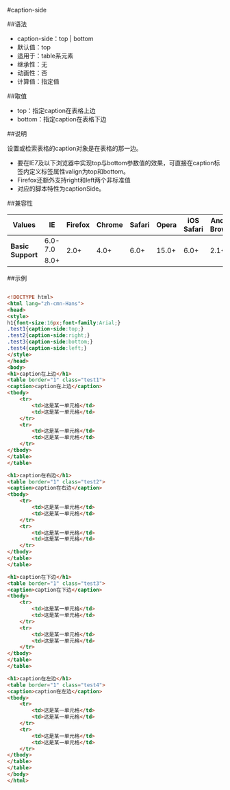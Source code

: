 #caption-side

##语法

- caption-side：top | bottom
- 默认值：top
- 适用于：table系元素
- 继承性：无
- 动画性：否
- 计算值：指定值


##取值

- top：指定caption在表格上边
- bottom：指定caption在表格下边


##说明

设置或检索表格的caption对象是在表格的那一边。

- 要在IE7及以下浏览器中实现top与bottom参数值的效果，可直接在caption标签内定义标签属性valign为top和bottom。
- Firefox还额外支持right和left两个非标准值
- 对应的脚本特性为captionSide。


##兼容性


<table class="compatible">
<thead>
	<tr>
		<th>Values</th>
		<th>IE</th>
		<th>Firefox</th>
		<th>Chrome</th>
		<th>Safari</th>
		<th>Opera</th>
		<th>iOS Safari</th>
		<th>Android Browser</th>
		<th>Android Chrome</th>
	</tr>
</thead>
<tbody>
	<tr>
		<td rowspan="2"><strong>Basic Support</strong></td>
		<td class="unsupport">6.0-7.0</td>
		<td class="support" rowspan="2">2.0+</td>
		<td class="support" rowspan="2">4.0+</td>
		<td class="support" rowspan="2">6.0+</td>
		<td class="support" rowspan="2">15.0+</td>
		<td class="support" rowspan="2">6.0+</td>
		<td class="support" rowspan="2">2.1+</td>
		<td class="support" rowspan="2">18.0+</td>
	</tr>
	<tr>
		<td class="support">8.0+</td>
	</tr>
</tbody>
</table>




##示例

```html

<!DOCTYPE html>
<html lang="zh-cmn-Hans">
<head>
<style>
h1{font-size:16px;font-family:Arial;}
.test1{caption-side:top;}
.test2{caption-side:right;}
.test3{caption-side:bottom;}
.test4{caption-side:left;}
</style>
</head>
<body>
<h1>caption在上边</h1>
<table border="1" class="test1">
<caption>caption在上边</caption>
<tbody>
	<tr>
		<td>这是某一单元格</td>
		<td>这是某一单元格</td>
	</tr>
	<tr>
		<td>这是某一单元格</td>
		<td>这是某一单元格</td>
	</tr>
</tbody>
</table>
</table>

<h1>caption在右边</h1>
<table border="1" class="test2">
<caption>caption在右边</caption>
<tbody>
	<tr>
		<td>这是某一单元格</td>
		<td>这是某一单元格</td>
	</tr>
	<tr>
		<td>这是某一单元格</td>
		<td>这是某一单元格</td>
	</tr>
</tbody>
</table>
</table>

<h1>caption在下边</h1>
<table border="1" class="test3">
<caption>caption在下边</caption>
<tbody>
	<tr>
		<td>这是某一单元格</td>
		<td>这是某一单元格</td>
	</tr>
	<tr>
		<td>这是某一单元格</td>
		<td>这是某一单元格</td>
	</tr>
</tbody>
</table>
</table>

<h1>caption在左边</h1>
<table border="1" class="test4">
<caption>caption在左边</caption>
<tbody>
	<tr>
		<td>这是某一单元格</td>
		<td>这是某一单元格</td>
	</tr>
	<tr>
		<td>这是某一单元格</td>
		<td>这是某一单元格</td>
	</tr>
</tbody>
</table>
</table>
</body>
</html>

```
